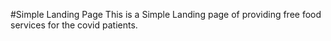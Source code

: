 #Simple Landing Page
This is a Simple Landing page of providing free food services for the covid patients.